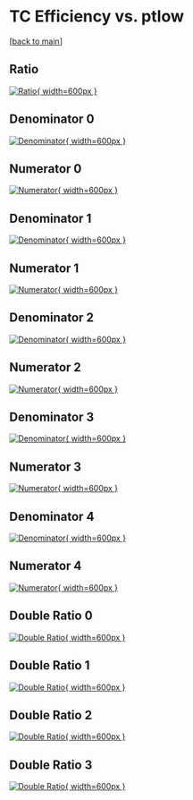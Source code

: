 # TC Efficiency vs. ptlow

[[back to main](./)]



## Ratio

[![Ratio](../mtv/var/TC_xtr_13_1_eff_ptlow.png){ width=600px }](../mtv/var/TC_xtr_13_1_eff_ptlow.pdf)

## Denominator 0

[![Denominator](../mtv/den/TC_xtr_13_1_eff_ptlow_den0.png){ width=600px }](../mtv/den/TC_xtr_13_1_eff_ptlow_den0.pdf)

## Numerator 0

[![Numerator](../mtv/num/TC_xtr_13_1_eff_ptlow_num0.png){ width=600px }](../mtv/num/TC_xtr_13_1_eff_ptlow_num0.pdf)

## Denominator 1

[![Denominator](../mtv/den/TC_xtr_13_1_eff_ptlow_den1.png){ width=600px }](../mtv/den/TC_xtr_13_1_eff_ptlow_den1.pdf)

## Numerator 1

[![Numerator](../mtv/num/TC_xtr_13_1_eff_ptlow_num1.png){ width=600px }](../mtv/num/TC_xtr_13_1_eff_ptlow_num1.pdf)

## Denominator 2

[![Denominator](../mtv/den/TC_xtr_13_1_eff_ptlow_den2.png){ width=600px }](../mtv/den/TC_xtr_13_1_eff_ptlow_den2.pdf)

## Numerator 2

[![Numerator](../mtv/num/TC_xtr_13_1_eff_ptlow_num2.png){ width=600px }](../mtv/num/TC_xtr_13_1_eff_ptlow_num2.pdf)

## Denominator 3

[![Denominator](../mtv/den/TC_xtr_13_1_eff_ptlow_den3.png){ width=600px }](../mtv/den/TC_xtr_13_1_eff_ptlow_den3.pdf)

## Numerator 3

[![Numerator](../mtv/num/TC_xtr_13_1_eff_ptlow_num3.png){ width=600px }](../mtv/num/TC_xtr_13_1_eff_ptlow_num3.pdf)

## Denominator 4

[![Denominator](../mtv/den/TC_xtr_13_1_eff_ptlow_den4.png){ width=600px }](../mtv/den/TC_xtr_13_1_eff_ptlow_den4.pdf)

## Numerator 4

[![Numerator](../mtv/num/TC_xtr_13_1_eff_ptlow_num4.png){ width=600px }](../mtv/num/TC_xtr_13_1_eff_ptlow_num4.pdf)

## Double Ratio 0

[![Double Ratio](../mtv/ratio/TC_xtr_13_1_eff_ptlow_ratio0.png){ width=600px }](../mtv/ratio/TC_xtr_13_1_eff_ptlow_ratio0.pdf)

## Double Ratio 1

[![Double Ratio](../mtv/ratio/TC_xtr_13_1_eff_ptlow_ratio1.png){ width=600px }](../mtv/ratio/TC_xtr_13_1_eff_ptlow_ratio1.pdf)

## Double Ratio 2

[![Double Ratio](../mtv/ratio/TC_xtr_13_1_eff_ptlow_ratio2.png){ width=600px }](../mtv/ratio/TC_xtr_13_1_eff_ptlow_ratio2.pdf)

## Double Ratio 3

[![Double Ratio](../mtv/ratio/TC_xtr_13_1_eff_ptlow_ratio3.png){ width=600px }](../mtv/ratio/TC_xtr_13_1_eff_ptlow_ratio3.pdf)

